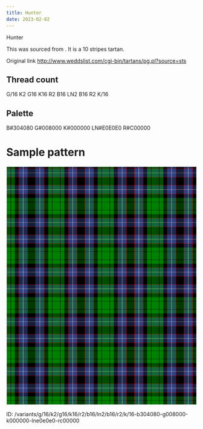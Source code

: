 ```yaml
---
title: Hunter
date: 2023-02-02
---
```

Hunter

This was sourced from <no value>.  It is a 10 stripes tartan.

Original link http://www.weddslist.com/cgi-bin/tartans/pg.pl?source=sts

## Thread count
G/16 K2 G16 K16 R2 B16 LN2 B16 R2 K/16

## Palette
B#304080 G#008000 K#000000 LN#E0E0E0 R#C00000

# Sample pattern

![Tartan detail](tartan.png "G/16 K2 G16 K16 R2 B16 LN2 B16 R2 K/16 tartan")

ID: /variants/g/16/k2/g16/k16/r2/b16/ln2/b16/r2/k/16-b304080-g008000-k000000-lne0e0e0-rc00000